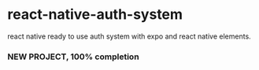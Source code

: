 # react-native-auth-system
react native ready to use auth system with expo and react native elements.

### NEW PROJECT, 100% completion
